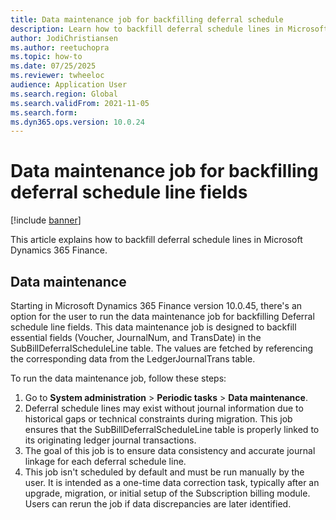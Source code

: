 ```yaml
---
title: Data maintenance job for backfilling deferral schedule 
description: Learn how to backfill deferral schedule lines in Microsoft Dynamics 365 Finance. 
author: JodiChristiansen
ms.author: reetuchopra
ms.topic: how-to
ms.date: 07/25/2025
ms.reviewer: twheeloc
audience: Application User
ms.search.region: Global
ms.search.validFrom: 2021-11-05
ms.search.form: 
ms.dyn365.ops.version: 10.0.24
---
```


# Data maintenance job for backfilling deferral schedule line fields

[!include [banner](../includes/banner.md)]

This article explains how to backfill deferral schedule lines in Microsoft Dynamics 365 Finance. 

## Data maintenance
Starting in Microsoft Dynamics 365 Finance version 10.0.45, there's an option for the user to run the data maintenance job for backfilling Deferral schedule line fields. This data maintenance job is designed to 
backfill essential fields (Voucher, JournalNum, and TransDate) in the SubBillDeferralScheduleLine table. The values are fetched by referencing the corresponding data from the LedgerJournalTrans table. 


To run the data maintenance job, follow these steps:
1. Go to **System administration** > **Periodic tasks** > **Data maintenance**.
2. Deferral schedule lines may exist without journal information due to historical gaps or technical constraints during migration. This job ensures that the SubBillDeferralScheduleLine table is
properly linked to its originating ledger journal transactions.
3. The goal of this job is to ensure data consistency and accurate journal linkage for each deferral schedule line.
4. This job isn't scheduled by default and must be run manually by the user. It is intended as a one-time data correction task, typically after an upgrade, migration, or initial setup of the Subscription billing
module. Users can rerun the job if data discrepancies are later identified.


